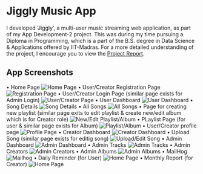 # Jiggly Music App
I developed ‘Jiggly’, a multi-user music streaming web application, as part of my App Development-2 project. This was during my time pursuing a Diploma in Programming, which is a part of the B.S. degree in Data Science & Applications offered by IIT-Madras.
For a more detailed understanding of the project, I encourage you to view the [Project Report](https://drive.google.com/file/d/1DmDxxvIPhs-mUDKgU6-dUS4rZwqtmYIK/view?usp=drive_link).

## App Screenshots
• Home Page
![Home Page](Screenshots/home.png)
• User/Creator Registration Page
![Registration Page](Screenshots/registration.png)
• User/Creator Login Page (similar page exists for Admin Login)
![User/Creator Page](Screenshots/login.png)
• User Dashboard
![User Dashboard](Screenshots/user_dashboard.png)
• Song Details
![Song Details](Screenshots/song_details.png)
• All Songs
![All Songs](Screenshots/all_songs.png)
• Page for creating new playlist (similar page exits to edit playlist & create new/edit album which is for Creator role)
![New/Edit Playlist/Album](Screenshots/new_edit_playlist.png)
•  PLaylist Page (for user & similar page exists for Album)
![Playlist/Album](Screenshots/playlist.png)
•  User/Creator profile page
![Profile Page](Screenshots/profile_page.png)
• Creator Dashboard
![Creator Dashboard](Screenshots/creator_dashboard.png)
• Upload Song (similar page exists for editig song)
![Upload/Edit Song](Screenshots/upload_edit_song.png)
• Admin Dashboard
![Admin Dashboard](Screenshots/admin_dashboard.png)
• Admin Tracks
![Admin Tracks](Screenshots/admin_tracks.png)
• Admin Creators
![Admin Creators](Screenshots/admin_creators.png)
• Admin Albums
![Admin Albums](Screenshots/admin_albums.png)
• MailHog
![Mailhog](Screenshots/MailHog.png)
• Daily Reminder (for User)
![Home Page](Screenshots/daily_reminder.png)
• Monthly Report (for Creator)
![Home Page](Screenshots/monthly_report.png)
